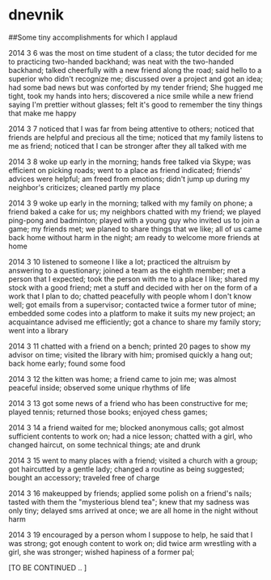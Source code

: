 dnevnik
=======

##Some tiny accomplishments for which I applaud

2014 3 6 
was the most on time student of a class; 
the tutor decided for me to practicing two-handed backhand; 
was neat with the two-handed backhand; 
talked cheerfully with a new friend along the road; 
said hello to a superior who didn't recognize me; 
discussed over a project and got an idea; had some bad news but was conforted by my tender friend; 
She hugged me tight, took my hands into hers; 
discovered a nice smile while a new friend saying I'm prettier without glasses; 
felt it's good to remember the tiny things that make me happy

2014 3 7
noticed that I was far from being attentive to others;
noticed that friends are helpful and precious all the time;
noticed that my family listens to me as friend;
noticed that I can be stronger after they all talked with me

2014 3 8
woke up early in the morning;
hands free talked via Skype;
was efficient on picking roads;
went to a place as friend indicated;
friends' advices were helpful;
am freed from emotions;
didn't jump up during my neighbor's criticizes;
cleaned partly my place

2014 3 9
woke up early in the morning;
talked with my family on phone;
a friend baked a cake for us;
my neighbors chatted with my friend;
we played ping-pong and badminton;
played with a young guy who invited us to join a game;
my friends met;
we planed to share things that we like;
all of us came back home without harm in the night;
am ready to welcome more friends at home

2014 3 10
listened to someone I like a lot;
practiced the altruism by answering to a questionary;
joined a team as the eighth member;
met a person that I expected;
took the person with me to a place I like;
shared my stock with a good friend;
met a stuff and decided with her on the form of a work that I plan to do;
chatted peacefully with people whom I don't know well;
got emails from a supervisor;
contacted twice a former tutor of mine;
embedded some codes into a platform to make it suits my new project;
an acquaintance advised me efficiently;
got a chance to share my family story;
went into a library

2014 3 11
chatted with a friend on a bench;
printed 20 pages to show my advisor on time;
visited the library with him;
promised quickly a hang out;
back home early;
found some food

2014 3 12
the kitten was home;
a friend came to join me;
was almost peaceful inside;
observed some unique rhythms of life

2014 3 13
got some news of a friend who has been constructive for me;
played tennis;
returned those books;
enjoyed chess games;

2014 3 14
a friend waited for me;
blocked anonymous calls;
got almost sufficient contents to work on;
had a nice lesson;
chatted with a girl, who changed haircut, on some technical things;
ate and drunk

2014 3 15
went to many places with a friend;
visited a church with a group;
got haircutted by a gentle lady;
changed a routine as being suggested;
bought an accessory;
traveled free of charge

2014 3 16
makeupped by friends;
applied some polish on a friend's nails;
tasted with them the "mysterious blend tea";
knew that my sadness was only tiny;
delayed sms arrived at once;
we are all home in the night without harm

2014 3 19
encouraged by a person whom I suppose to help, he said that I was strong;
got enough content to work on;
did twice arm wrestling with a girl, she was stronger;
wished hapiness of a former pal;


[TO BE CONTINUED .. ]
